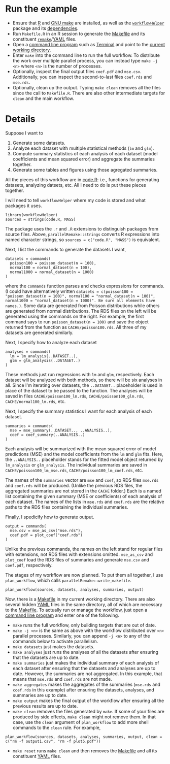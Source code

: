 # Run the example

- Ensure that [R](https://www.r-project.org/) and [GNU make](https://www.gnu.org/software/make/) are installed, as well as the [`workflowHelper`](https://github.com/wlandau/workflowHelper) package and its [dependencies](https://github.com/wlandau/workflowHelper/blob/master/DESCRIPTION).
- Run `Makefile.R` in an R session to generate the [Makefile](https://www.gnu.org/software/make/) and its constituent [`remake`](https://github.com/richfitz/remake)/[YAML](http://yaml.org/) files.
- Open a [command line program](http://linuxcommand.org/) such as [Terminal](https://en.wikipedia.org/wiki/Terminal_%28OS_X%29) and point to the [current working directory](http://www.linfo.org/cd.html).
- Enter `make` into the command line to run the full workflow. To distribute the work over multiple parallel process, you can instead type `make -j <n>` where `<n>` is the number of processes.
- Optionally, inspect the final output files `coef.pdf` and `mse.csv`. Additionally, you can inspect the second-to-last files `coef.rds` and `mse.rds`.
- Optionally, clean up the output. Typing `make clean` removes all the files since the call to `Makefile.R`. There are also other intermediate targets for `clean` and the main workflow.

# Details

Suppose I want to 

1. Generate some datasets.
2. Analyze each dataset with multiple statistical methods (`lm` and `glm`).
3. Compute summary statistics of each analysis of each dataset (model coefficients and mean squared error) and aggregate the summaries together.
4. Generate some tables and figures using those agregated summaries.

All the pieces of this workflow are in [code.R]("https://github.com/wlandau/workflowHelper/blob/master/example/code.R"): i.e., functions for generating datasets, analyzing datsets, etc. All I need to do is put these pieces together.

I will need to tell `workflowHelper` where my code is stored and what packages it uses.

```{r}
library(workflowHelper)
sources = strings(code.R, MASS)
```

The package uses the `.r` and `.R` extensions to distinguish packages from source files. Above, `parallelRemake::strings` converts R expressions into named character strings, so `sources = c("code.R", "MASS")` is equivalent.

Next, I list the commands to generate the datasets I want,

```{r}
datasets = commands(
  poisson100 = poisson_dataset(n = 100),
  normal100 = normal_dataset(n = 100),
  normal1000 = normal_dataset(n = 1000)
)
```

where the `commands` function parses and checks expressions for commands. (I could have alternatively written `datasets = c(poisson100 = "poisson_dataset(n = 100)", normal100 = "normal_dataset(n = 100)", normal1000 = "normal_dataset(n = 1000)". Be sure all elements have names.)`. Some data are generated from Poisson distributions while others are generated from normal distributions. The RDS files on the left will be generated using the commands on the right. For example, the first command says to run `poisson_dataset(n = 100)` and save the object returned from the function as `CACHE/poisson100.rds`. All three of my datasets are generated similarly.

Next, I specify how to analyze each dataset

```{r}
analyses = commands(
  lm = lm_analysis(..DATASET..),
  glm = glm_analysis(..DATASET..)
)
```

These methods just run regressions with `lm` and `glm`, respectively. Each dataset will be analyzed with both methods, so there will be six analyses in all. Since I'm iterating over datasets, the `..DATASET..` placeholder is used in place of the dataset to be passed to the function. The analyses will be saved in files `CACHE/poisson100_lm.rds`, `CACHE/poisson100_glm.rds`, `CACHE/normal100_lm.rds`, etc.

Next, I specify the summary statistics I want for each analysis of each dataset. 

```{r}
summaries = commands(
  mse = mse_summary(..DATASET.., ..ANALYSIS..),
  coef = coef_summary(..ANALYSIS..)
)
```

Each analysis will be summarized with the mean squared error of model predictions (MSE) and the model coefficients from the `lm` and `glm` fits. Here, the `..ANALYSIS..` placeholder stands for the fitted model object returned by `lm_analysis` or `glm_analysis`. The individual summaries are saved in `CACHE/poisson100_lm_mse.rds`, `CACHE/poisson100_lm_coef.rds`, etc.

The names of the `summaries` vector are `mse` and `coef`, so RDS files `mse.rds` and `coef.rds` will be produced. (Unlike the previous RDS files, the aggregated summaries are not stored in the `CACHE` folder.) Each is a named list containing the given summary (MSE or coefficients) of each analysis of each dataset. The names of the lists in `mse.rds` and `coef.rds` are the relative paths to the RDS files containing the individual summaries.


Finally, I spedicify how to generate output.

```{r}
output = commands(
  mse.csv = mse_as_csv("mse.rds"),
  coef.pdf = plot_coef("coef.rds")
)
```

Unlike the previous commands, the names on the left stand for regular files with extensions, not RDS files with extensions omitted. `mse_as_csv` and `plot_coef` load the RDS files of summaries and generate `mse.csv` and `coef.pdf`, respectively.

The stages of my workflow are now planned. To put them all together, I use `plan_workflow`, which calls `parallelRemake::write_makefile`.

```{r}
plan_workflow(sources, datasets, analyses, summaries, output)
```

Now, there is a [Makefile](https://www.gnu.org/software/make/) in my current working directory. There are also several hidden [YAML](http://yaml.org/) files in the same directory, all of which are necessary to the [Makefile](https://www.gnu.org/software/make/). To actually run or manage the workflow, just open a [command line program](http://linuxcommand.org/) and enter one of the following.

- `make` runs the full workflow, only building targets that are out of date.
- `make -j <n>` is the same as above with the workflow distributed over `<n>` parallel processes. Similarly, you can append `-j <n>` to any of the commands below to activate parallelism.
- `make datasets` just makes the datasets.
- `make analyses` just runs the analyses of all the datasets after ensuring that the datasets are up to date.
- `make summaries` just makes the individual summary of each analysis of each dataset after ensuring that the datasets and analyses are up to date. However, the summaries are not aggregated. In this example, that means that `mse.rds` and `coef.rds` are not made.
- `make aggregates` makes the aggregates of the summaries (`mse.rds` and `coef.rds` in this example) after ensuring the datasets, analyses, and summaries are up to date.
- `make output` makes the final output of the workflow after ensuring all the previous results are up to date.
- `make clean` removes the files generated by `make`. If some of your files are produced by side effects, `make clean` might not remove them. In that case, use the `clean` argument of `plan_workflow` to add more shell commands to the `clean` rule. For example, 
```{r}
plan_workflow(sources, datasets, analyses, summaries, output, clean = c("rm -f output1.csv", "rm -f plot5.pdf"))
```
- `make reset` runs `make clean` and then removes the [Makefile](https://www.gnu.org/software/make/) and all its constituent [YAML](http://yaml.org/) files.